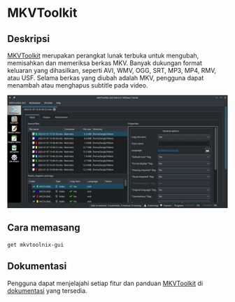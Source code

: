 # MKVToolkit

## Deskripsi

[MKVToolkit] merupakan perangkat lunak terbuka untuk mengubah, memisahkan dan memeriksa berkas MKV. Banyak dukungan format keluaran yang dihasilkan, seperti AVI, WMV, OGG, SRT, MP3, MP4, RMV, atau USF. Selama berkas yang diubah adalah MKV, pengguna dapat menambah atau menghapus subtitle pada video.

![MKVToolkit LangitKetujuh OS](../../media/image/mkvtoolkit-langitketujuh-id.webp)

## Cara memasang

```
get mkvtoolnix-gui
```

## Dokumentasi

Pengguna dapat menjelajahi setiap fitur dan panduan [MKVToolkit] di [dokumentasi] yang tersedia.

[MKVToolkit]:https://mkvtoolnix.download/
[dokumentasi]:https://mkvtoolnix.download/docs.html
